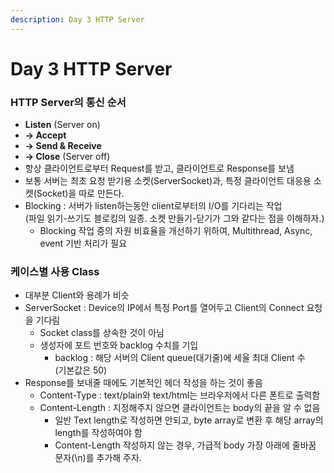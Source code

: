 ```yaml
---
description: Day 3 HTTP Server
---
```


# Day 3 HTTP Server

### **HTTP Server의 통신 순서**

* **Listen** (Server on)
* **-> Accept**
* **-> Send & Receive**
* **-> Close** (Server off)
* 항상 클라이언트로부터 Request를 받고, 클라이언트로 Response를 보냄
* 보통 서버는 최초 요청 받기용 소켓(ServerSocket)과, 특정 클라이언트 대응용 소켓(Socket)을 따로 만든다.
* Blocking : 서버가 listen하는동안 client로부터의 I/O를 기다리는 작업\
  (파일 읽기-쓰기도 블로킹의 일종. 소켓 만들기-닫기가 그와 같다는 점을 이해하자.)
  * Blocking 작업 중의 자원 비효율을 개선하기 위하여, Multithread, Async, event 기반 처리가 필요

### 케이스별 사용 Class

* 대부분 Client와 용례가 비슷
* ServerSocket : Device의 IP에서 특정 Port를 열어두고 Client의 Connect 요청을 기다림
  * Socket class를 상속한 것이 아님
  * 생성자에 포트 번호와 backlog 수치를 기입
    * backlog : 해당 서버의 Client queue(대기줄)에 세울 최대 Client 수\
      (기본값은 50)
* Response를 보내줄 때에도 기본적인 헤더 작성을 하는 것이 좋음
  * Content-Type : text/plain와  text/html는 브라우저에서 다른 폰트로 출력함
  * Content-Length : 지정해주지 않으면 클라이언트는 body의 끝을 알 수 없음
    * 일반 Text length로 작성하면 안되고, byte array로 변환 후 해당 array의 length를 작성하여야 함
    * Content-Length 작성하지 않는 경우, 가급적 body 가장 아래에 줄바꿈 문자(\n)를 추가해 주자.
